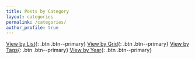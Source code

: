 ```yaml
---
title: Posts by Category
layout: categories
permalink: /categories/
author_profile: true
---
```


[View by List](/list/){: .btn .btn--primary}
[View by Grid](/posts/){: .btn .btn--primary}
[View by Tags](/tags/){: .btn .btn--primary}
[View by Year](/year-archive/){: .btn .btn--primary}